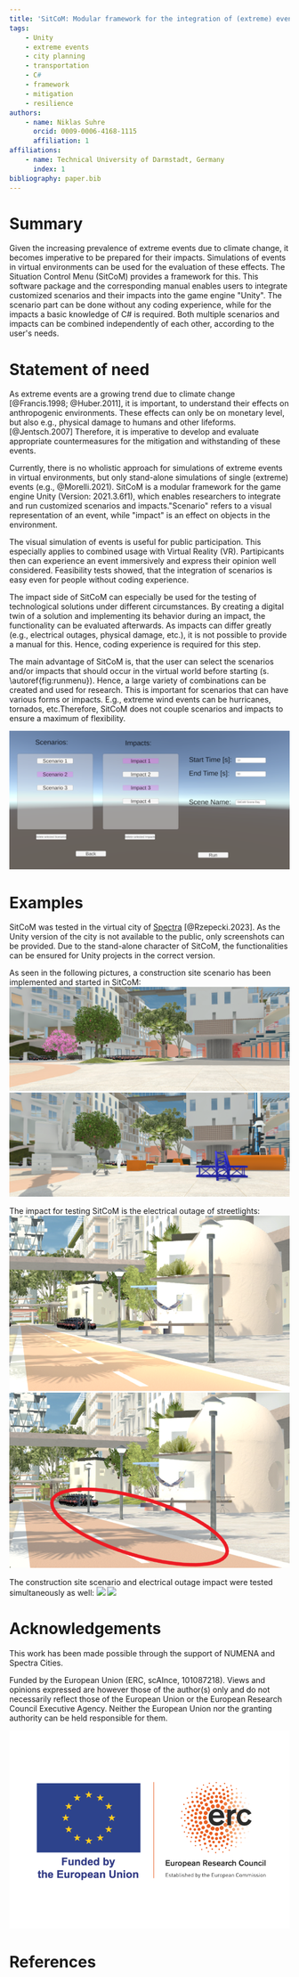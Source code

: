 ```yaml
---
title: 'SitCoM: Modular framework for the integration of (extreme) events and their impacts in Unity'
tags:
    - Unity
    - extreme events
    - city planning
    - transportation
    - C#
    - framework
    - mitigation
    - resilience
authors:
    - name: Niklas Suhre
      orcid: 0009-0006-4168-1115
      affiliation: 1
affiliations:
    - name: Technical University of Darmstadt, Germany
      index: 1
bibliography: paper.bib
---
```


# Summary

Given the increasing prevalence of extreme events due to climate change, it becomes imperative to be prepared for their impacts. Simulations of events in virtual environments can be used for the evaluation of these effects. The Situation Control Menu (SitCoM) provides a framework for this. This software package and the corresponding manual enables users to integrate customized scenarios and their impacts into the game engine "Unity". The scenario part can be done without any coding experience, while for the impacts a basic knowledge of C# is required. Both multiple scenarios and impacts can be combined independently of each other, according to the user's needs.

# Statement of need

As extreme events are a growing trend due to climate change [@Francis.1998; @Huber.2011], it is important, to understand their effects on anthropogenic environments. These effects can only be on monetary level, but also e.g., physical damage to humans and other lifeforms. [@Jentsch.2007] Therefore, it is imperative to develop and evaluate appropriate countermeasures for the mitigation and withstanding of these events.

Currently, there is no wholistic approach for simulations of extreme events in virtual environments, but only stand-alone simulations of single (extreme) events (e.g., @Morelli.2021). SitCoM is a modular framework for the game engine Unity (Version: 2021.3.6f1), which enables researchers to integrate and run customized scenarios and impacts."Scenario" refers to a visual representation of an event, while "impact" is an effect on objects in the environment.

The visual simulation of events is useful for public participation. This especially applies to combined usage with Virtual Reality (VR). Partipicants then can experience an event immersively and express their opinion well considered. Feasibility tests showed, that the integration of scenarios is easy even for people without coding experience.

The impact side of SitCoM can especially be used for the testing of technological solutions under different circumstances. By creating a digital twin of a solution and implementing its behavior during an impact, the functionality can be evaluated afterwards. As impacts can differ greatly (e.g., electrical outages, physical damage, etc.), it is not possible to provide a manual for this. Hence, coding experience is required for this step.

The main advantage of SitCoM is, that the user can select the scenarios and/or impacts that should occur in the virtual world before starting (s. \autoref{fig:runmenu}). Hence, a large variety of combinations can be created and used for research. This is important for scenarios that can have various forms or impacts. E.g., extreme wind events can be hurricanes, tornados, etc.Therefore, SitCoM does not couple scenarios and impacts to ensure a maximum of flexibility.

![Run Menu of SitCoM. The user can select the desired scenarios and impacts that should occur.\label{fig:runmenu}](images/run_scenario.PNG)

# Examples

SitCoM was tested in the virtual city of [Spectra](www.spectracities.com) [@Rzepecki.2023]. As the Unity version of the city is not available to the public, only screenshots can be provided. Due to the stand-alone character of SitCoM, the functionalities can be ensured for Unity projects in the correct version.

As seen in the following pictures, a construction site scenario has been implemented and started in SitCoM:
![](images/construction_site_off.PNG)
![](images/construction_site_on.PNG)

The impact for testing SitCoM is the electrical outage of streetlights:
![](images/streetlights_on.PNG)
![](images/streetlights_off_with_marking.png)

The construction site scenario and electrical outage impact were tested simultaneously as well:
![](images/scenario_and_impact_off.PNG)
![](images/scenario_and_impact_on.PNG)

# Acknowledgements

This work has been made possible through the support of NUMENA and Spectra Cities.

Funded by the European Union (ERC, scAInce, 101087218). Views and opinions expressed are however those of the author(s) only and do not necessarily reflect those of the European Union or the European Research Council Executive Agency. Neither the European Union nor the granting authority can be held responsible for them.

![](erc_logo.png)

# References